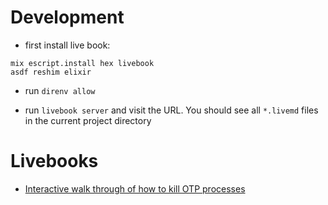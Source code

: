 # Development

* first install live book:

```
mix escript.install hex livebook
asdf reshim elixir
```

* run `direnv allow`

* run `livebook server` and visit the URL. You should see all `*.livemd` files
  in the current project directory

# Livebooks

* [Interactive walk through of how to kill OTP processes](https://furlough.merecomplexities.com/elixir/otp/2021/05/31/the-many-and-varied-ways-to-kill-an-otp-process.html)
